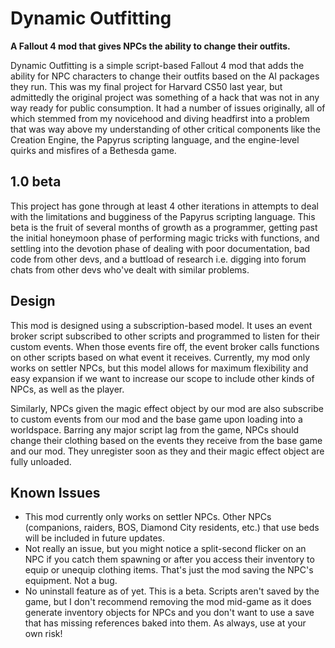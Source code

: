 # Dynamic Outfitting
**A Fallout 4 mod that gives NPCs the ability to change their outfits.**

Dynamic Outfitting is a simple script-based Fallout 4 mod that adds the ability for NPC characters to change their outfits based on the AI packages they run.
This was my final project for Harvard CS50 last year, but admittedly the original project was something of a hack that was not in any way ready for public consumption.
It had a number of issues originally, all of which stemmed from my novicehood and diving headfirst into a problem that was way above my understanding of other
critical components like the Creation Engine, the Papyrus scripting language, and the engine-level quirks and misfires of a Bethesda game.

## 1.0 beta
This project has gone through at least 4 other iterations in attempts to deal with the limitations and bugginess of the Papyrus scripting language. This beta is the fruit
of several months of growth as a programmer, getting past the initial honeymoon phase of performing magic tricks with functions, and settling into the devotion phase of
dealing with poor documentation, bad code from other devs, and a buttload of research i.e. digging into forum chats from other devs who've dealt with similar problems.

## Design
This mod is designed using a subscription-based model. It uses an event broker script subscribed to other scripts and programmed to listen for their custom events.
When those events fire off, the event broker calls functions on other scripts based on what event it receives. Currently, my mod only works on settler NPCs, but this model allows for
maximum flexibility and easy expansion if we want to increase our scope to include other kinds of NPCs, as well as the player.

Similarly, NPCs given the magic effect object by our mod are also subscribe to custom events from our mod and the base game upon loading into a worldspace. Barring any major script lag from the game,
NPCs should change their clothing based on the events they receive from the base game and our mod. They unregister soon as they and their magic effect object are fully unloaded.

## Known Issues
- This mod currently only works on settler NPCs. Other NPCs (companions, raiders, BOS, Diamond City residents, etc.) that use beds will be included in future updates.
- Not really an issue, but you might notice a split-second flicker on an NPC if you catch them spawning or after you access their inventory to equip or unequip clothing items.
That's just the mod saving the NPC's equipment. Not a bug.
- No uninstall feature as of yet. This is a beta. Scripts aren't saved by the game, but I don't recommend removing the mod mid-game as it does generate inventory objects for NPCs
and you don't want to use a save that has missing references baked into them. As always, use at your own risk!

